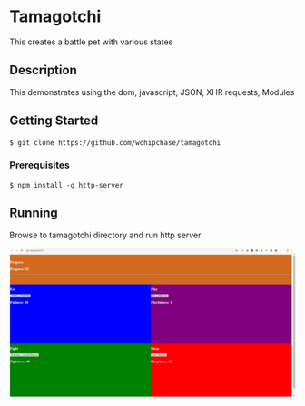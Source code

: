 # Tamagotchi
This creates a battle pet with various states

## Description
This demonstrates using the dom, javascript, JSON, XHR requests, Modules

## Getting Started
```
$ git clone https://github.com/wchipchase/tamagotchi
```
### Prerequisites
```
$ npm install -g http-server
```

## Running
Browse to tamagotchi directory and run http server

![Tamagotchi](https://raw.githubusercontent.com/wchipchase/tamagotchi/setup/screenshots/tamagotchi.JPG "Tamagotchi")

